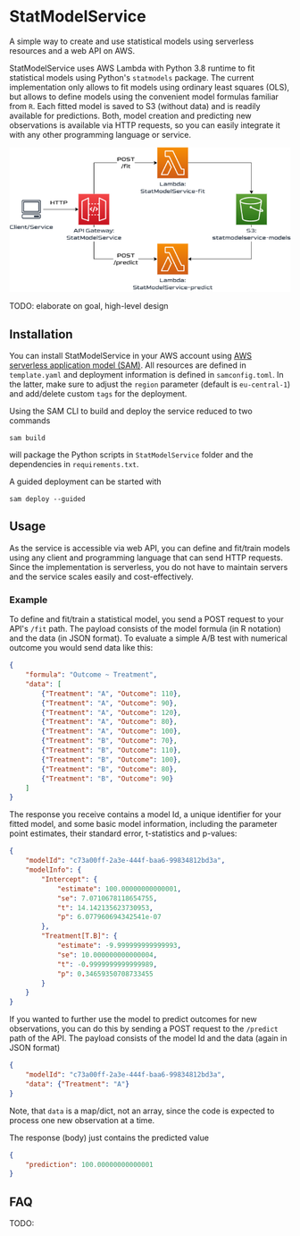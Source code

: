 # StatModelService
A simple way to create and use statistical models using serverless resources and a web API on AWS.

StatModelService uses AWS Lambda with Python 3.8 runtime to fit statistical models using Python's `statmodels` package. The current implementation only allows to fit models using ordinary least squares (OLS), but allows to define models using the convenient model formulas familiar from `R`. Each fitted model is saved to S3 (without data) and is readily available for predictions. Both, model creation and predicting new observations is available via HTTP requests, so you can easily integrate it with any other programming language or service.

![Architecture](/StatModelServiceArchitecture.png)


TODO: elaborate on goal, high-level design

## Installation
You can install StatModelService in your AWS account using [AWS serverless application model (SAM)](https://docs.aws.amazon.com/serverless-application-model/latest/developerguide/what-is-sam.html). All resources are defined in `template.yaml` and deployment information is defined in `samconfig.toml`. In the latter, make sure to adjust the `region` parameter (default is `eu-central-1`) and add/delete custom `tags` for the deployment.

Using the SAM CLI to build and deploy the service reduced to two commands
```
sam build
```
will package the Python scripts in `StatModelService` folder and the dependencies in `requirements.txt`.

A guided deployment can be started with 
```
sam deploy --guided
```

## Usage
As the service is accessible via web API, you can define and fit/train models using any client and programming language that can send HTTP requests. Since the implementation is serverless, you do not have to maintain servers and the service scales easily and cost-effectively.  

### Example
To define and fit/train a statistical model, you send a POST request to your API's `/fit` path. The payload consists of the model formula (in R notation) and the data (in JSON format). To evaluate a simple A/B test with numerical outcome you would send data like this:
```json 
{
	"formula": "Outcome ~ Treatment",
	"data": [
		{"Treatment": "A", "Outcome": 110}, 
		{"Treatment": "A", "Outcome": 90}, 
		{"Treatment": "A", "Outcome": 120},
		{"Treatment": "A", "Outcome": 80},
		{"Treatment": "A", "Outcome": 100},
		{"Treatment": "B", "Outcome": 70}, 
		{"Treatment": "B", "Outcome": 110},
		{"Treatment": "B", "Outcome": 100},
		{"Treatment": "B", "Outcome": 80},
		{"Treatment": "B", "Outcome": 90}
	]
}
```
The response you receive contains a model Id, a unique identifier for your fitted model, and some basic model information, including the parameter point estimates, their standard error, t-statistics and p-values:
```json
{
    "modelId": "c73a00ff-2a3e-444f-baa6-99834812bd3a",
    "modelInfo": {
        "Intercept": {
            "estimate": 100.00000000000001,
            "se": 7.0710678118654755,
            "t": 14.142135623730953,
            "p": 6.077960694342541e-07
        },
        "Treatment[T.B]": {
            "estimate": -9.999999999999993,
            "se": 10.000000000000004,
            "t": -0.9999999999999989,
            "p": 0.34659350708733455
        }
    }
}
```

If you wanted to further use the model to predict outcomes for new observations, you can do this by sending a POST request to the `/predict` path of the API. The payload consists of the model Id and the data (again in JSON format) 
```json 
{
	"modelId": "c73a00ff-2a3e-444f-baa6-99834812bd3a",
	"data": {"Treatment": "A"}
}
```
Note, that `data` is a map/dict, not an array, since the code is expected to process one new observation at a time.

The response (body) just contains the predicted value
```json
{
    "prediction": 100.00000000000001
}
```

## FAQ
TODO:
